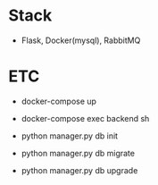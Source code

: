 # Stack

- Flask, Docker(mysql), RabbitMQ

# ETC

- docker-compose up

- docker-compose exec backend sh

- python manager.py db init

- python manager.py db migrate

- python manager.py db upgrade
